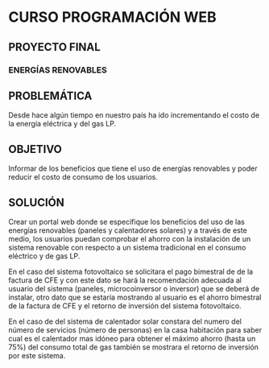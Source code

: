 # CURSO PROGRAMACIÓN WEB
## PROYECTO FINAL
### ENERGÍAS RENOVABLES

## PROBLEMÁTICA
Desde hace algún tiempo en nuestro país ha ido incrementando el costo de la energía eléctrica y del gas
LP.

## OBJETIVO
Informar de los beneficios que tiene el uso de energías renovables y poder reducir el costo de
consumo de los usuarios.

## SOLUCIÓN
Crear un portal web donde se especifique los beneficios del uso de las energías renovables (paneles y
calentadores solares) y a través de este medio, los usuarios puedan comprobar el ahorro con la
instalación de un sistema renovable con respecto a un sistema tradicional en el consumo eléctrico y de
gas LP.

En el caso del sistema fotovoltaico se solicitara el pago bimestral de de la factura de CFE y con este dato se hará la
recomendación adecuada al usuario del sistema (paneles, microcoinversor o inversor) que se deberá de
instalar, otro dato que se estaría mostrando al usuario es el ahorro bimestral de la factura de CFE y el retorno de inversión
del sistema fotovoltaico.

En el caso de del sistema de calentador solar constara del numero del número de servicios (número de
personas) en la casa habitación para saber cual es el calentador mas idóneo para obtener el máximo
ahorro (hasta un 75%) del consumo total de gas también se mostrara el retorno de inversión por este
sistema.
